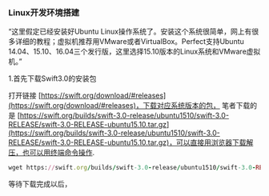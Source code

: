 ### Linux开发环境搭建
“这里假定已经安装好Ubuntu Linux操作系统了。安装这个系统很简单，网上有很多详细的教程；虚拟机推荐用VMware或者VirtualBox。Perfect支持Ubuntu 14.04、15.10、16.04三个发行版，这里选择15.10版本的Linux系统和VMware虚拟机。”

1.首先下载Swift3.0的安装包

打开链接 [https://swift.org/download/#releases](https://swift.org/download/#releases)，下载对应系统版本的包，
笔者下载的是 [https://swift.org/builds/swift-3.0-release/ubuntu1510/swift-3.0-RELEASE/swift-3.0-RELEASE-ubuntu15.10.tar.gz](https://swift.org/builds/swift-3.0-release/ubuntu1510/swift-3.0-RELEASE/swift-3.0-RELEASE-ubuntu15.10.tar.gz)，可以直接用浏览器下载解压，也可以用终端命令操作.
```ruby
wget https://swift.org/builds/swift-3.0-release/ubuntu1510/swift-3.0-RELEASE/swift-3.0-RELEASE-ubuntu15.10.tar.gz
```
等待下载完成以后，


